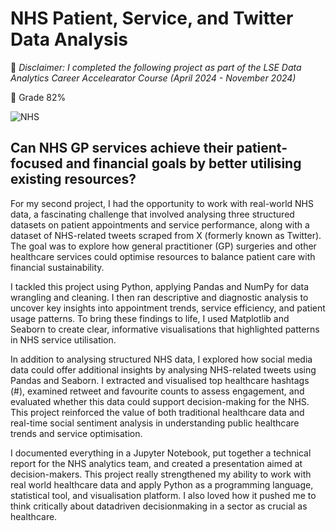# NHS Patient, Service, and Twitter Data Analysis

🔦 *Disclaimer: I completed the following project as part of the LSE Data Analytics Career Accelearator Course (April 2024 - November 2024)*

🔖 Grade 82%

![NHS](https://github.com/user-attachments/assets/61cab10c-e8ca-4234-9487-b312853b0fa5)




## Can NHS GP services achieve their patient-focused and financial goals by better utilising existing resources?

For my second project, I had the opportunity to work with real-world NHS data, a fascinating challenge that involved analysing three structured datasets on patient appointments and service performance, along with a dataset of NHS-related tweets scraped from X (formerly known as Twitter). The goal was to explore how general practitioner (GP) surgeries and other healthcare services could optimise resources to balance patient care with financial sustainability.

I tackled this project using Python, applying Pandas and NumPy for data wrangling and cleaning. I then ran descriptive and diagnostic analysis to uncover key insights into appointment trends, service efficiency, and patient usage patterns. To bring these findings to life, I used Matplotlib and Seaborn to create clear, informative visualisations that highlighted patterns in NHS service utilisation.

In addition to analysing structured NHS data, I explored how social media data could offer additional insights by analysing NHS-related tweets using Pandas and Seaborn. I extracted and visualised top healthcare hashtags (#), examined retweet and favourite counts to assess engagement, and evaluated whether this data could support decision-making for the NHS. This project reinforced the value of both traditional healthcare data and real-time social sentiment analysis in understanding public healthcare trends and service optimisation.

I documented everything in a Jupyter Notebook, put together a technical report for the NHS analytics team, and created a presentation aimed at decision-makers. This project really strengthened my ability to work with real world healthcare data and apply Python as a programming language, statistical tool, and visualisation platform. I also loved how it pushed me to think critically about datadriven decisionmaking in a sector as crucial as healthcare.

